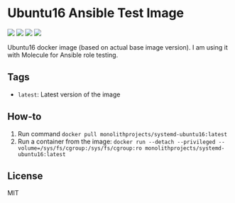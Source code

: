 # Ubuntu16 Ansible Test Image

<a href="https://github.com/MonolithProjects/docker-systemd-ubuntu16/actions"><img src="https://github.com/MonolithProjects/docker-systemd-ubuntu16/workflows/Dockerfile%20test/badge.svg?branch=master"/></a>
<a href="https://hub.docker.com/repository/docker/monolithprojects/systemd-ubuntu16"><img src="https://img.shields.io/microbadger/image-size/monolithprojects/systemd-ubuntu16/master"/></a>
<a href="https://hub.docker.com/repository/docker/monolithprojects/systemd-ubuntu16"><img src="https://img.shields.io/docker/pulls/monolithprojects/systemd-ubuntu16"/></a>
<a href="https://hub.docker.com/repository/docker/monolithprojects/systemd-ubuntu16"><img src="https://img.shields.io/docker/cloud/automated/monolithprojects/systemd-ubuntu16?maxAge=2592000"/></a>

Ubuntu16 docker image (based on actual base image version). I am using it with Molecule for Ansible role testing.

## Tags

  - `latest`: Latest version of the image


## How-to

  1. Run command `docker pull monolithprojects/systemd-ubuntu16:latest`  
  2. Run a container from the image: `docker run --detach --privileged --volume=/sys/fs/cgroup:/sys/fs/cgroup:ro monolithprojects/systemd-ubuntu16:latest`  

## License

MIT
